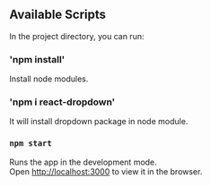 ## Available Scripts

In the project directory, you can run:

### 'npm install'
Install node modules.
### 'npm i react-dropdown'
It will install dropdown package in node module.

### `npm start`

Runs the app in the development mode.\
Open [http://localhost:3000](http://localhost:3000) to view it in the browser.
